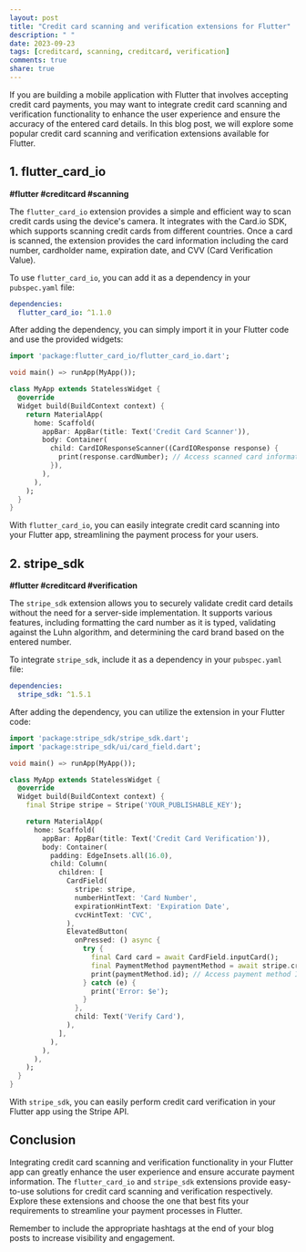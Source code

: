 ```yaml
---
layout: post
title: "Credit card scanning and verification extensions for Flutter"
description: " "
date: 2023-09-23
tags: [creditcard, scanning, creditcard, verification]
comments: true
share: true
---
```


If you are building a mobile application with Flutter that involves accepting credit card payments, you may want to integrate credit card scanning and verification functionality to enhance the user experience and ensure the accuracy of the entered card details. In this blog post, we will explore some popular credit card scanning and verification extensions available for Flutter.

## 1. flutter_card_io

**#flutter #creditcard #scanning**

The `flutter_card_io` extension provides a simple and efficient way to scan credit cards using the device's camera. It integrates with the Card.io SDK, which supports scanning credit cards from different countries. Once a card is scanned, the extension provides the card information including the card number, cardholder name, expiration date, and CVV (Card Verification Value).

To use `flutter_card_io`, you can add it as a dependency in your `pubspec.yaml` file:

```yaml
dependencies:
  flutter_card_io: ^1.1.0
```

After adding the dependency, you can simply import it in your Flutter code and use the provided widgets:

```dart
import 'package:flutter_card_io/flutter_card_io.dart';

void main() => runApp(MyApp());

class MyApp extends StatelessWidget {
  @override
  Widget build(BuildContext context) {
    return MaterialApp(
      home: Scaffold(
        appBar: AppBar(title: Text('Credit Card Scanner')),
        body: Container(
          child: CardIOResponseScanner((CardIOResponse response) {
            print(response.cardNumber); // Access scanned card information
          }),
        ),
      ),
    );
  }
}
```

With `flutter_card_io`, you can easily integrate credit card scanning into your Flutter app, streamlining the payment process for your users.

## 2. stripe_sdk

**#flutter #creditcard #verification**

The `stripe_sdk` extension allows you to securely validate credit card details without the need for a server-side implementation. It supports various features, including formatting the card number as it is typed, validating against the Luhn algorithm, and determining the card brand based on the entered number.

To integrate `stripe_sdk`, include it as a dependency in your `pubspec.yaml` file:

```yaml
dependencies:
  stripe_sdk: ^1.5.1
```

After adding the dependency, you can utilize the extension in your Flutter code:

```dart
import 'package:stripe_sdk/stripe_sdk.dart';
import 'package:stripe_sdk/ui/card_field.dart';

void main() => runApp(MyApp());

class MyApp extends StatelessWidget {
  @override
  Widget build(BuildContext context) {
    final Stripe stripe = Stripe('YOUR_PUBLISHABLE_KEY');

    return MaterialApp(
      home: Scaffold(
        appBar: AppBar(title: Text('Credit Card Verification')),
        body: Container(
          padding: EdgeInsets.all(16.0),
          child: Column(
            children: [
              CardField(
                stripe: stripe,
                numberHintText: 'Card Number',
                expirationHintText: 'Expiration Date',
                cvcHintText: 'CVC',
              ),
              ElevatedButton(
                onPressed: () async {
                  try {
                    final Card card = await CardField.inputCard();
                    final PaymentMethod paymentMethod = await stripe.createPaymentMethod(CardParams(card: card));
                    print(paymentMethod.id); // Access payment method ID
                  } catch (e) {
                    print('Error: $e');
                  }
                },
                child: Text('Verify Card'),
              ),
            ],
          ),
        ),
      ),
    );
  }
}
```

With `stripe_sdk`, you can easily perform credit card verification in your Flutter app using the Stripe API.

## Conclusion

Integrating credit card scanning and verification functionality in your Flutter app can greatly enhance the user experience and ensure accurate payment information. The `flutter_card_io` and `stripe_sdk` extensions provide easy-to-use solutions for credit card scanning and verification respectively. Explore these extensions and choose the one that best fits your requirements to streamline your payment processes in Flutter.

Remember to include the appropriate hashtags at the end of your blog posts to increase visibility and engagement.